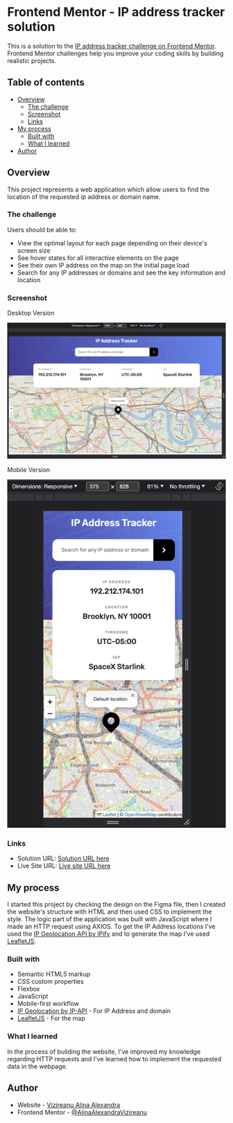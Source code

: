 # Frontend Mentor - IP address tracker solution

This is a solution to the [IP address tracker challenge on Frontend Mentor](https://www.frontendmentor.io/challenges/ip-address-tracker-I8-0yYAH0). Frontend Mentor challenges help you improve your coding skills by building realistic projects.

## Table of contents

- [Overview](#overview)
  - [The challenge](#the-challenge)
  - [Screenshot](#screenshot)
  - [Links](#links)
- [My process](#my-process)
  - [Built with](#built-with)
  - [What I learned](#what-i-learned)
- [Author](#author)

## Overview

This project represents a web application which allow users to find the location of the requested ip address or domain name.

### The challenge

Users should be able to:

- View the optimal layout for each page depending on their device's screen size
- See hover states for all interactive elements on the page
- See their own IP address on the map on the initial page load
- Search for any IP addresses or domains and see the key information and location

### Screenshot

Desktop Version

![](./screenshots/DesktopVersion.jpg)

Mobile Version

![](./screenshots/MobileVersion.jpg)

### Links

- Solution URL: [Solution URL here](https://github.com/AlinaAlexandraVizireanu/ip-address-tracker-master)
- Live Site URL: [Live site URL here](https://alinaalexandravizireanu.github.io/ip-address-tracker-master/)

## My process

I started this project by checking the design on the Figma file, then I created the website's structure with HTML and then used CSS to implement the style.
The logic part of the application was built with JavaScript where I made an HTTP request using AXIOS.
To get the IP Address locations I've used the [IP Geolocation API by IPify](https://geo.ipify.org/) and to generate the map I've used [LeafletJS](https://leafletjs.com/).

### Built with

- Semantic HTML5 markup
- CSS custom properties
- Flexbox
- JavaScript
- Mobile-first workflow
- [IP Geolocation by IP-API](https://ip-api.com/docs/api:json) - For IP Address and domain
- [LeafletJS](https://leafletjs.com/) - For the map

### What I learned

In the process of building the website, I've improved my knowledge regarding HTTP requests and I've learned how to implement the requested data in the webpage.

## Author

- Website - [Vizireanu Alina Alexandra](https://alinaalexandravizireanu.github.io/ip-address-tracker-master/)
- Frontend Mentor - [@AlinaAlexandraVizireanu](https://www.frontendmentor.io/profile/AlinaAlexandraVizireanu)
